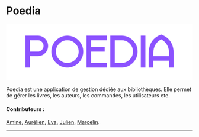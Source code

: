 # Poedia

![logo poedia](src/assets/images/color.png)

Poedia est une application de gestion dédiée aux bibliothèques. Elle permet de gérer les livres, les auteurs, les commandes, les utilisateurs ete.

#### Contributeurs :

[Amine](https://github.com/amine-kt), [Aurélien](https://github.com/AurelienCaruge), [Eva](https://github.com/Eva-sive), [Julien](https://github.com/Noss92), [Marcelin](https://github.com/Marcelin69).

---
